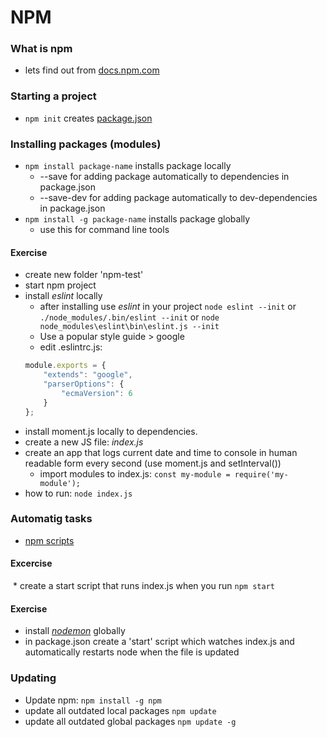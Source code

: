 # NPM

### What is npm
  * lets find out from [docs.npm.com](https://docs.npmjs.com/getting-started/what-is-npm)
  
### Starting a project
  * `npm init` creates [package.json](https://docs.npmjs.com/getting-started/using-a-package.json)

### Installing packages (modules)
  * `npm install package-name` installs package locally
    * --save for adding package automatically to dependencies in package.json
    * --save-dev for adding package automatically to dev-dependencies in package.json
  * `npm install -g package-name` installs package globally
    * use this for command line tools
#### Exercise
  * create new folder 'npm-test'
  * start npm project
  * install _eslint_ locally
    * after installing use _eslint_ in your project `node eslint --init` or `./node_modules/.bin/eslint --init` or `node node_modules\eslint\bin\eslint.js --init`
     * Use a popular style guide > google
    * edit .eslintrc.js: 
    ```javascript 
    module.exports = {
        "extends": "google",
        "parserOptions": {
            "ecmaVersion": 6
        }
    };
    ```
  * install moment.js locally to dependencies.
  * create a new JS file: _index.js_
  * create an app that logs current date and time to console in human readable form every second (use moment.js and setInterval())
    * import modules to index.js: `const my-module = require('my-module');`
  * how to run: `node index.js`

### Automatig tasks
  * [npm scripts](https://docs.npmjs.com/misc/scripts)
#### Excercise
  * create a start script that runs index.js when you run `npm start`

#### Exercise
  * install [_nodemon_](https://nodemon.io/) globally 
  * in package.json create a 'start' script which watches index.js and automatically restarts node when the file is updated
  
### Updating
  * Update  npm: `npm install -g npm`
  * update all outdated local packages `npm update`
  * update all outdated global packages `npm update -g`
  
  
